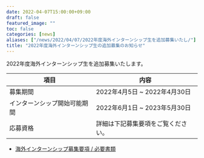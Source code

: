 ```yaml
---
date: 2022-04-07T15:00:00+09:00
draft: false
featured_image: ""
toc: false
categories: [news]
aliases: ["/news/2022/04/07/2022年度海外インターンシップ生を追加募集いたし/"]
title: "2022年度海外インターンシップ生の追加募集のお知らせ"
---
```


2022年度海外インターンシップ生を追加募集いたします。

| 項目                   |  内容                       |
| --------------------- | --------------------------  |
| 募集期間                | 2022年4月5日 ~ 2022年4月30日 |
| インターンシップ開始可能期間 | 2022年6月1日 ~ 2023年5月30日 |
| 応募資格                | 詳細は下記募集要項をご覧ください。 |

- [海外インターンシップ募集要項 / 必要書類](../required-docs.md)
